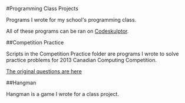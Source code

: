 #Programming Class Projects

Programs I wrote for my school's programming class. 

All of these programs can be ran on [Codeskulptor](http://www.codeskulptor.org/).

##Competition Practice 

Scripts in the Competition Practice folder are programs I wrote to solve practice problems for 2013 Canadian Computing Competition.

[The original questions are here](https://cemc.math.uwaterloo.ca/contests/computing/2013/stage1/juniorEn.pdf)

##Hangman

Hangman is a game I wrote for a class project. 

